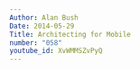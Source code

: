 ```yaml
---
Author: Alan Bush
Date: 2014-05-29
Title: Architecting for Mobile
number: "058"
youtube_id: XvWMMSZvPyQ
---
```



